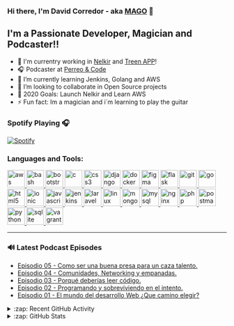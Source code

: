 ### Hi there, I'm David Corredor - aka [MAGO][twitter] 👋

## I'm a Passionate Developer, Magician and Podcaster!!

- 🔭 I'm currentry working in [Nelkir][nelkir] and [Treen APP][treen]!
- 🎧 Podcaster at [Perreo & Code][podcast]
- 🌱 I’m currently learning Jenkins, Golang and AWS
- 👯 I’m looking to collaborate in Open Source projects
- 🥅 2020 Goals: Launch Nelkir and Learn AWS
- ⚡ Fun fact: Im a magician and i´m learning to play the guitar

### Spotify Playing 🎧

[![Spotify](https://novatorem.vidmore.vercel.app/api/spotify)](https://open.spotify.com/user/vidmore)


### Languages and Tools:

<p align="left">
<a href="https://aws.amazon.com" target="_blank"> <img src="https://devicons.github.io/devicon/devicon.git/icons/amazonwebservices/amazonwebservices-original-wordmark.svg" alt="aws" width="40" height="40"/> </a> <a href="https://www.gnu.org/software/bash/" target="_blank"> <img src="https://www.vectorlogo.zone/logos/gnu_bash/gnu_bash-icon.svg" alt="bash" width="40" height="40"/> </a> <a href="https://getbootstrap.com" target="_blank"> <img src="https://devicons.github.io/devicon/devicon.git/icons/bootstrap/bootstrap-plain.svg" alt="bootstrap" width="40" height="40"/> </a> <a href="https://www.cprogramming.com/" target="_blank"> <img src="https://devicons.github.io/devicon/devicon.git/icons/c/c-original.svg" alt="c" width="40" height="40"/> </a> <a href="https://www.w3schools.com/css/" target="_blank"> <img src="https://devicons.github.io/devicon/devicon.git/icons/css3/css3-original-wordmark.svg" alt="css3" width="40" height="40"/> </a> <a href="https://www.djangoproject.com/" target="_blank"> <img src="https://devicons.github.io/devicon/devicon.git/icons/django/django-original.svg" alt="django" width="40" height="40"/> </a> <a href="https://www.docker.com/" target="_blank"> <img src="https://devicons.github.io/devicon/devicon.git/icons/docker/docker-original-wordmark.svg" alt="docker" width="40" height="40"/> </a> <a href="https://www.figma.com/" target="_blank"> <img src="https://www.vectorlogo.zone/logos/figma/figma-icon.svg" alt="figma" width="40" height="40"/> </a> <a href="https://flask.palletsprojects.com/" target="_blank"> <img src="https://www.vectorlogo.zone/logos/pocoo_flask/pocoo_flask-icon.svg" alt="flask" width="40" height="40"/> </a> <a href="https://git-scm.com/" target="_blank"> <img src="https://www.vectorlogo.zone/logos/git-scm/git-scm-icon.svg" alt="git" width="40" height="40"/> </a> <a href="https://golang.org" target="_blank"> <img src="https://devicons.github.io/devicon/devicon.git/icons/go/go-original.svg" alt="go" width="40" height="40"/> </a> <a href="https://www.w3.org/html/" target="_blank"> <img src="https://devicons.github.io/devicon/devicon.git/icons/html5/html5-original-wordmark.svg" alt="html5" width="40" height="40"/> </a> <a href="https://ionicframework.com" target="_blank"> <img src="https://upload.wikimedia.org/wikipedia/commons/d/d1/Ionic_Logo.svg" alt="ionic" width="40" height="40"/> </a> <a href="https://developer.mozilla.org/en-US/docs/Web/JavaScript" target="_blank"> <img src="https://devicons.github.io/devicon/devicon.git/icons/javascript/javascript-original.svg" alt="javascript" width="40" height="40"/> </a> <a href="https://www.jenkins.io" target="_blank"> <img src="https://www.vectorlogo.zone/logos/jenkins/jenkins-icon.svg" alt="jenkins" width="40" height="40"/> </a> <a href="https://laravel.com/" target="_blank"> <img src="https://devicons.github.io/devicon/devicon.git/icons/laravel/laravel-plain-wordmark.svg" alt="laravel" width="40" height="40"/> </a> <a href="https://www.linux.org/" target="_blank"> <img src="https://devicons.github.io/devicon/devicon.git/icons/linux/linux-original.svg" alt="linux" width="40" height="40"/> </a> <a href="https://www.mongodb.com/" target="_blank"> <img src="https://devicons.github.io/devicon/devicon.git/icons/mongodb/mongodb-original-wordmark.svg" alt="mongodb" width="40" height="40"/> </a> <a href="https://www.mysql.com/" target="_blank"> <img src="https://devicons.github.io/devicon/devicon.git/icons/mysql/mysql-original-wordmark.svg" alt="mysql" width="40" height="40"/> </a> <a href="https://www.nginx.com" target="_blank"> <img src="https://devicons.github.io/devicon/devicon.git/icons/nginx/nginx-original.svg" alt="nginx" width="40" height="40"/> </a> <a href="https://www.php.net" target="_blank"> <img src="https://devicons.github.io/devicon/devicon.git/icons/php/php-original.svg" alt="php" width="40" height="40"/> </a> <a href="https://postman.com" target="_blank"> <img src="https://www.vectorlogo.zone/logos/getpostman/getpostman-icon.svg" alt="postman" width="40" height="40"/> </a> <a href="https://www.python.org" target="_blank"> <img src="https://devicons.github.io/devicon/devicon.git/icons/python/python-original.svg" alt="python" width="40" height="40"/> </a> <a href="https://www.sqlite.org/" target="_blank"> <img src="https://www.vectorlogo.zone/logos/sqlite/sqlite-icon.svg" alt="sqlite" width="40" height="40"/> </a> <a href="https://www.vagrantup.com/" target="_blank"> <img src="https://www.vectorlogo.zone/logos/vagrantup/vagrantup-icon.svg" alt="vagrant" width="40" height="40"/> </a> </p>

---

### 🔊 Latest Podcast Episodes

<!-- SPOTIFY:START -->

- [Episodio 05 - Como ser una buena presa para un caza talento.](https://open.spotify.com/episode/3D2a6wJknDPC4kIUpz3Tfj?si=hv1drzyLTC6N4aaw6WkDsQ)
- [Episodio 04 - Comunidades, Networking y empanadas.](https://open.spotify.com/episode/43958TU5As4rf6JMIAHxmG?si=nnUeS4whTEO_mNebTM6i9g)
- [Episodio 03 - Porqué deberías leer código.](https://open.spotify.com/episode/3qgEz8Klk07rsgKDn1jYmL?si=QB-0LWp6QGGXX_KfEAKZaw)
- [Episodio 02 - Programando y sobreviviendo en el intento.](https://open.spotify.com/episode/4MoFSlFsepH3XD6Bno41ZL?si=JQ7T4mp7RiedW5Pp6mU1pA)
- [Episodio 01 - El mundo del desarrollo Web ¿Que camino elegir?](https://open.spotify.com/episode/1WWLowcyHhdAn7FwuoB9BV?si=bisxwbttRuCcOgoYxih9fQ)
<!-- SPOTIFY:END -->

<details>
  <summary>:zap: Recent GitHub Activity</summary>
  
<!--START_SECTION:activity-->
1. 🗣 Commented on [#3690](https://github.com/scrapy/scrapy/issues/3690) in [scrapy/scrapy](https://github.com/scrapy/scrapy)
2. 🎉 Merged PR [#4](https://github.com/VIDMORE/Treellenge/pull/4) in [VIDMORE/Treellenge](https://github.com/VIDMORE/Treellenge)
3. 🎉 Merged PR [#16](https://github.com/kajoomba99/AirBnB_clone_v3/pull/16) in [kajoomba99/AirBnB_clone_v3](https://github.com/kajoomba99/AirBnB_clone_v3)
4. 💪 Opened PR [#16](https://github.com/kajoomba99/AirBnB_clone_v3/pull/16) in [kajoomba99/AirBnB_clone_v3](https://github.com/kajoomba99/AirBnB_clone_v3)
5. 🎉 Merged PR [#15](https://github.com/kajoomba99/AirBnB_clone_v3/pull/15) in [kajoomba99/AirBnB_clone_v3](https://github.com/kajoomba99/AirBnB_clone_v3)
<!--END_SECTION:activity-->

</details>

<details>
  <summary>:zap: GitHub Stats</summary>

  <img align="left" alt="VIDMORE's GitHub Stats" src="https://github-readme-stats.codestackr.vercel.app/api?username=VIDMORE&show_icons=true&hide_border=true" />

</details>

[twitter]: https://twitter.com/dacorredor11
[linkedin]: https://www.linkedin.com/in/davidcorredor11/
[podcast]: https://open.spotify.com/show/3K4epmZjGd60cHZtudoz3j?si=Dw3khmNnRRisr7z7WFStoQ
[nelkir]: https://nelkir.com
[treen]: https://github.com/Treen-Project
